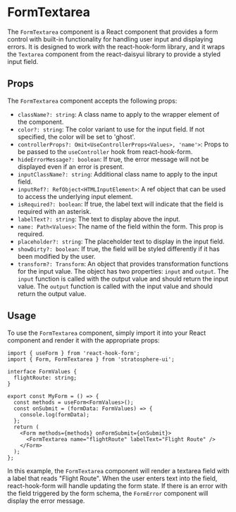 # FormTextarea

The `FormTextarea` component is a React component that provides a form control with built-in functionality for handling user input and displaying errors. It is designed to work with the react-hook-form library, and it wraps the `Textarea` component from the react-daisyui library to provide a styled input field.

## Props

The `FormTextarea` component accepts the following props:

- `className?: string`:
  A class name to apply to the wrapper element of the component.
- `color?: string`:
  The color variant to use for the input field. If not specified, the color will be set to 'ghost'.
- `controllerProps?: Omit<UseControllerProps<Values>, 'name'>`:
  Props to be passed to the `useController` hook from react-hook-form.
- `hideErrorMessage?: boolean`:
  If true, the error message will not be displayed even if an error is present.
- `inputClassName?: string`:
  Additional class name to apply to the input field.
- `inputRef?: RefObject<HTMLInputElement>`:
  A ref object that can be used to access the underlying input element.
- `isRequired?: boolean`:
  If true, the label text will indicate that the field is required with an asterisk.
- `labelText?: string`:
  The text to display above the input.
- `name: Path<Values>`:
  The name of the field within the form. This prop is required.
- `placeholder?: string`:
  The placeholder text to display in the input field.
- `showDirty?: boolean`:
  If true, the field will be styled differently if it has been modified by the user.
- `transform?: Transform`:
  An object that provides transformation functions for the input value. The object has two properties: `input` and `output`. The `input` function is called with the output value and should return the input value. The `output` function is called with the input value and should return the output value.

## Usage

To use the `FormTextarea` component, simply import it into your React component and render it with the appropriate props:

```tsx
import { useForm } from 'react-hook-form';
import { Form, FormTextarea } from 'stratosphere-ui';

interface FormValues {
  flightRoute: string;
}

export const MyForm = () => {
  const methods = useForm<FormValues>();
  const onSubmit = (formData: FormValues) => {
    console.log(formData);
  };
  return (
    <Form methods={methods} onFormSubmit={onSubmit}>
      <FormTextarea name="flightRoute" labelText="Flight Route" />
    </Form>
  );
};
```

In this example, the `FormTextarea` component will render a textarea field with a label that reads "Flight Route". When the user enters text into the field, react-hook-form will handle updating the form state. If there is an error with the field triggered by the form schema, the `FormError` component will display the error message.
